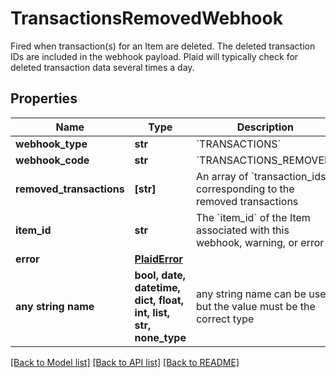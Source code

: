 # TransactionsRemovedWebhook

Fired when transaction(s) for an Item are deleted. The deleted transaction IDs are included in the webhook payload. Plaid will typically check for deleted transaction data several times a day.

## Properties
Name | Type | Description | Notes
------------ | ------------- | ------------- | -------------
**webhook_type** | **str** | &#x60;TRANSACTIONS&#x60; | 
**webhook_code** | **str** | &#x60;TRANSACTIONS_REMOVED&#x60; | 
**removed_transactions** | **[str]** | An array of &#x60;transaction_ids&#x60; corresponding to the removed transactions | 
**item_id** | **str** | The &#x60;item_id&#x60; of the Item associated with this webhook, warning, or error | 
**error** | [**PlaidError**](PlaidError.md) |  | [optional] 
**any string name** | **bool, date, datetime, dict, float, int, list, str, none_type** | any string name can be used but the value must be the correct type | [optional]

[[Back to Model list]](../README.md#documentation-for-models) [[Back to API list]](../README.md#documentation-for-api-endpoints) [[Back to README]](../README.md)


